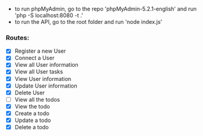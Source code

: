 - to run phpMyAdmin, go to the repo 'phpMyAdmin-5.2.1-english' and run 'php -S localhost:8080 -t .'
- to run the API, go to the root folder and run 'node index.js'

### Routes:
- [x] Register a new User
- [x] Connect a User
- [x] View all User information
- [x] View all User tasks
- [x] View User information
- [x] Update User information
- [x] Delete User
- [ ] View all the todos
- [x] View the todo
- [x] Create a todo
- [x] Update a todo
- [x] Delete a todo
